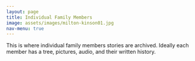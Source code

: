 ```yaml
---
layout: page
title: Individual Family Members
image: assets/images/milton-kinson01.jpg
nav-menu: true
---
```


This is where individual family members stories are archived. Ideally each member has a tree, pictures, audio, and their written history.
